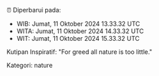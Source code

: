 ⏰ Diperbarui pada:
- WIB: Jumat, 11 Oktober 2024 13.33.32 UTC
- WITA: Jumat, 11 Oktober 2024 14.33.32 UTC
- WIT: Jumat, 11 Oktober 2024 15.33.32 UTC

Kutipan Inspiratif:
"For greed all nature is too little."


Kategori: nature

